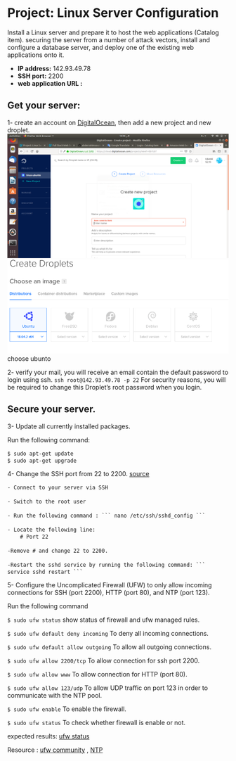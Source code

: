 # Project: Linux Server Configuration

Install a Linux server and prepare it to host the web applications (Catalog item). securing the server from a number of attack vectors, install and configure a database server, and deploy one of the existing web applications onto it.

- **IP address:** 142.93.49.78
- **SSH port:** 2200
- **web application URL :**



## Get your server:

1- create an account on [DigitalOcean](https://m.do.co/c/379434780044), then add a new project and new droplet.
![new project](images/new_project.png)
![new droplet](images/choose_ubunto.png)
choose ubunto

2- verify your mail, you will receive an email contain the default password to login using ssh.
``` ssh root@142.93.49.78 -p 22 ```
For security reasons, you will be required to change this Droplet’s root password when you login.

## Secure your server.

3- Update all currently installed packages.

Run the following command:
```
$ sudo apt-get update
$ sudo apt-get upgrade
```

4- Change the SSH port from 22 to 2200. [source](https://www.godaddy.com/help/changing-the-ssh-port-for-your-linux-server-7306)

	- Connect to your server via SSH 

	- Switch to the root user

	- Run the following command : ``` nano /etc/ssh/sshd_config ```

	- Locate the following line: 
		# Port 22

	-Remove # and change 22 to 2200.

	-Restart the sshd service by running the following command: ``` service sshd restart ```

5- Configure the Uncomplicated Firewall (UFW) to only allow incoming connections for SSH (port 2200), HTTP (port 80), and NTP (port 123).

Run the following command

``` $ sudo ufw status ``` show status of firewall and ufw managed rules.

``` $ sudo ufw default deny incoming ``` To deny all incoming connections.

``` $ sudo ufw default allow outgoing ``` To allow all outgoing connections. 

``` $ sudo ufw allow 2200/tcp ``` To allow connection for ssh port 2200.

``` $ sudo ufw allow www ``` To allow connection for  HTTP (port 80).

``` $ sudo ufw allow 123/udp ``` To allow UDP traffic on port 123 in order to communicate with the NTP pool.

``` $ sudo ufw enable ``` To enable the firewall.

``` $ sudo ufw status ``` To check whether firewall is enable or not.

expected results:
[ufw status](images/ufw_status.png)

Resource : [ufw community](https://help.ubuntu.com/community/UFW) , [NTP](https://www.digitalocean.com/community/tutorials/how-to-configure-ntp-for-use-in-the-ntp-pool-project-on-ubuntu-16-04)

